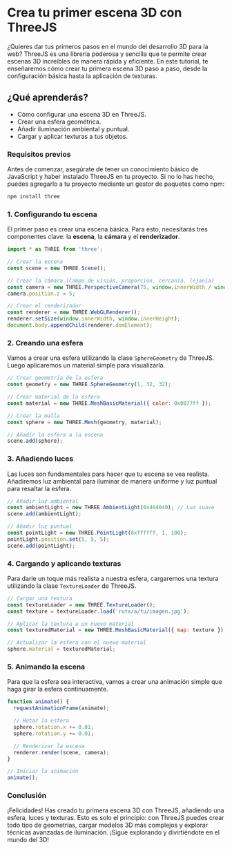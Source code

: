 
# Crea tu primer escena 3D con ThreeJS

¿Quieres dar tus primeros pasos en el mundo del desarrollo 3D para la web? ThreeJS es una librería poderosa y sencilla que te permite crear escenas 3D increíbles de manera rápida y eficiente. En este tutorial, te enseñaremos cómo crear tu primera escena 3D paso a paso, desde la configuración básica hasta la aplicación de texturas.

## ¿Qué aprenderás?

- Cómo configurar una escena 3D en ThreeJS.
- Crear una esfera geométrica.
- Añadir iluminación ambiental y puntual.
- Cargar y aplicar texturas a tus objetos.

### Requisitos previos

Antes de comenzar, asegúrate de tener un conocimiento básico de JavaScript y haber instalado ThreeJS en tu proyecto. Si no lo has hecho, puedes agregarlo a tu proyecto mediante un gestor de paquetes como npm:

```bash
npm install three
```

### 1. Configurando tu escena

El primer paso es crear una escena básica. Para esto, necesitarás tres componentes clave: la **escena**, la **cámara** y el **renderizador**.

```javascript
import * as THREE from 'three';

// Crear la escena
const scene = new THREE.Scene();

// Crear la cámara (Campo de visión, proporción, cercanía, lejanía)
const camera = new THREE.PerspectiveCamera(75, window.innerWidth / window.innerHeight, 0.1, 1000);
camera.position.z = 5;

// Crear el renderizador
const renderer = new THREE.WebGLRenderer();
renderer.setSize(window.innerWidth, window.innerHeight);
document.body.appendChild(renderer.domElement);
```

### 2. Creando una esfera

Vamos a crear una esfera utilizando la clase `SphereGeometry` de ThreeJS. Luego aplicaremos un material simple para visualizarla.

```javascript
// Crear geometría de la esfera
const geometry = new THREE.SphereGeometry(1, 32, 32);

// Crear material de la esfera
const material = new THREE.MeshBasicMaterial({ color: 0x0077ff });

// Crear la malla
const sphere = new THREE.Mesh(geometry, material);

// Añadir la esfera a la escena
scene.add(sphere);
```

### 3. Añadiendo luces

Las luces son fundamentales para hacer que tu escena se vea realista. Añadiremos luz ambiental para iluminar de manera uniforme y luz puntual para resaltar la esfera.

```javascript
// Añadir luz ambiental
const ambientLight = new THREE.AmbientLight(0x404040); // Luz suave
scene.add(ambientLight);

// Añadir luz puntual
const pointLight = new THREE.PointLight(0xffffff, 1, 100);
pointLight.position.set(5, 5, 5);
scene.add(pointLight);
```

### 4. Cargando y aplicando texturas

Para darle un toque más realista a nuestra esfera, cargaremos una textura utilizando la clase `TextureLoader` de ThreeJS.

```javascript
// Cargar una textura
const textureLoader = new THREE.TextureLoader();
const texture = textureLoader.load('ruta/a/tu/imagen.jpg');

// Aplicar la textura a un nuevo material
const texturedMaterial = new THREE.MeshBasicMaterial({ map: texture });

// Actualizar la esfera con el nuevo material
sphere.material = texturedMaterial;
```

### 5. Animando la escena

Para que la esfera sea interactiva, vamos a crear una animación simple que haga girar la esfera continuamente.

```javascript
function animate() {
  requestAnimationFrame(animate);

  // Rotar la esfera
  sphere.rotation.x += 0.01;
  sphere.rotation.y += 0.01;

  // Renderizar la escena
  renderer.render(scene, camera);
}

// Iniciar la animación
animate();
```

### Conclusión

¡Felicidades! Has creado tu primera escena 3D con ThreeJS, añadiendo una esfera, luces y texturas. Esto es solo el principio: con ThreeJS puedes crear todo tipo de geometrías, cargar modelos 3D más complejos y explorar técnicas avanzadas de iluminación. ¡Sigue explorando y divirtiéndote en el mundo del 3D!
